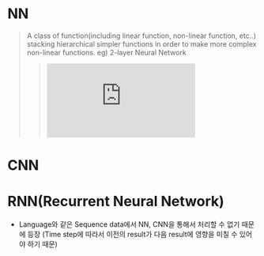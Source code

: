 # NN
> A class of function(including linear function, non-linear function, etc..) stacking hierarchical simpler functions in order to make more complex  non-linear functions.
eg) 2-layer Neural Network
>>![equation](https://latex.codecogs.com/gif.latex?f%20%3D%20W_%7B2%7Dmax%280%2C%20W_%7B1%7Dx%29)

# CNN
> 


# RNN(Recurrent Neural Network)
  * Language와 같은 Sequence data에서 NN, CNN을 통해서 처리할 수 없기 때문에 등장
  (Time step에 따라서 이전의 result가 다음 result에 영향을 미칠 수 있어야 하기 때문)
  	
 
<!--stackedit_data:
eyJoaXN0b3J5IjpbLTE4ODMxMDcyNzMsMTA2MTg2MDc5LDgwNz
IzMjUyOSwxNjAwMzUwMTM2LDcxOTUxMDY3NCw4NDcyMzQ0MzAs
LTIxMDU1MzQ0MDEsLTgxNDEzNjgyNiwyMTI3OTMwMDM2XX0=
-->